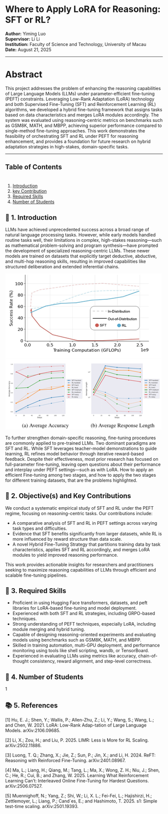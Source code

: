 # Where to Apply LoRA for Reasoning: SFT or RL?

**Author:**  Yiming Luo  
**Supervisor:**  Li Li  
**Institution:** Faculty of Science and Technology, University of Macau  
**Date:** August 21, 2025

---

# Abstract

This project addresses the problem of enhancing the reasoning capabilities of Large Language Models (LLMs) under parameter-efficient fine-tuning (PEFT) constraints. Leveraging Low-Rank Adaptation (LoRA) technology and both Supervised Fine-Tuning (SFT) and Reinforcement Learning (RL) algorithms, we developed a hybrid fine-tuning framework that assigns tasks based on data characteristics and merges LoRA modules accordingly. The system was evaluated using reasoning-centric metrics on benchmarks such as GSM8K, MATH, and MBPP, achieving superior performance compared to single-method fine-tuning approaches. This work demonstrates the feasibility of orchestrating SFT and RL under PEFT for reasoning enhancement, and provides a foundation for future research on hybrid adaptation strategies in high-stakes, domain-specific tasks.

---

## Table of Contents
#
1.  [Introduction](#-1-introduction)
2.  [key Contribution](#-2-objectives-and-key-contributions)
3.  [Required Skills](#-3-required-skills)
4.  [Number of Students](#-4-number-of-students)

## 🧠 1. Introduction
LLMs have achieved unprecedented success across a broad range of natural language processing tasks. However, while early models handled routine tasks well, their limitations in complex, high-stakes reasoning—such as mathematical problem-solving and program synthesis—have prompted the development of specialized reasoning-centric LLMs. These newer models are trained on datasets that explicitly target deductive, abductive, and multi-hop reasoning skills, resulting in improved capabilities like structured deliberation and extended inferential chains.

<img src="image_1.png" height="270" width="500">
<img src="image_2.png" width="500">

To further strengthen domain-specific reasoning, fine-tuning procedures are commonly applied to pre-trained LLMs. Two dominant paradigms are SFT and RL. While SFT leverages teacher-model demonstrations to guide learning, RL refines model behavior through iterative reward-based feedback. Despite their effectiveness, most prior research has focused on full-parameter fine-tuning, leaving open questions about their performance and interplay under PEFT settings—such as with LoRA. How to apply an efficient Fine-tuning among two stages, and how to apply the two stages for different training datasets, that are the problems highlighted.



## 🎯 2. Objective(s) and Key Contributions
We conduct a systematic empirical study of SFT and RL under the PEFT regime, focusing on reasoning-centric tasks. Our contributions include:
-   A comparative analysis of SFT and RL in PEFT settings across varying task types and difficulties.
-   Evidence that SFT benefits significantly from larger datasets, while RL is more influenced by reward structure than data scale.
-   A novel Hybrid Fine-Tuning Strategy that partitions training data by task characteristics, applies SFT and RL accordingly, and merges LoRA modules to yield improved reasoning performance.

This work provides actionable insights for researchers and practitioners seeking to maximize reasoning capabilities of LLMs through efficient and scalable fine-tuning pipelines.

## 🔧 3. Required Skills
-   Proficient in using Hugging Face transformers, datasets, and peft libraries for LoRA-based fine-tuning and model deployment.
-   Experienced with both SFT and RL strategies, including GRPO-based techniques.
-   Strong understanding of PEFT techniques, especially LoRA, including module merging and hybrid tuning.
-   Capable of designing reasoning-oriented experiments and evaluating models using benchmarks such as GSM8K, MATH, and MBPP.
-   Skilled in training automation, multi-GPU deployment, and performance monitoring using tools like shell scripting, wandb, or TensorBoard.
-   Experienced in evaluating LLMs using metrics like accuracy, chain-of-thought consistency, reward alignment, and step-level correctness.


## 👥 4. Number of Students
1

## 📚 5. References
[1] Hu, E. J.; Shen, Y.; Wallis, P.; Allen-Zhu, Z.; Li, Y.; Wang, S.; Wang, L.; and Chen, W. 2021. LoRA: Low-Rank Adap-tation of Large Language Models. arXiv:2106.09685.

[2] Li, X.; Zou, H.; and Liu, P. 2025. LIMR: Less is More for RL Scaling. arXiv:2502.11886.

[3] Luong, T. Q.; Zhang, X.; Jie, Z.; Sun, P.; Jin, X.; and Li, H. 2024. ReFT: Reasoning with Reinforced Fine-Tuning. arXiv:2401.08967.

[4] Ma, L.; Liang, H.; Qiang, M.; Tang, L.; Ma, X.; Wong,
Z. H.; Niu, J.; Shen, C.; He, R.; Cui, B.; and Zhang,
W. 2025. Learning What Reinforcement Learning Can’t:
Interleaved Online Fine-Tuning for Hardest Questions.
arXiv:2506.07527.

[5] Muennighoff, N.; Yang, Z.; Shi, W.; Li, X. L.; Fei-Fei,
L.; Hajishirzi, H.; Zettlemoyer, L.; Liang, P.; Cand`es, E.; and Hashimoto, T. 2025. s1: Simple test-time scaling. arXiv:2501.19393.
